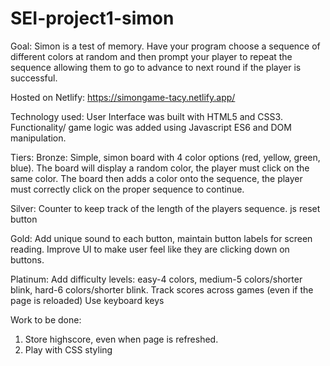 # SEI-project1-simon

Goal:
Simon is a test of memory. Have your program choose a sequence of different colors at random and then prompt your player to repeat the sequence allowing them to go to advance to next round if the player is successful.

Hosted on Netlify: https://simongame-tacy.netlify.app/

Technology used:
User Interface was built with HTML5 and CSS3. 
Functionality/ game logic was added using Javascript ES6 and DOM manipulation.

Tiers:
Bronze:
Simple, simon board with 4 color options (red, yellow, green, blue). The board will display a random color, the player must click on the same color. The board then adds a color onto the sequence, the player must correctly click on the proper sequence to continue.

Silver:
Counter to keep track of the length of the players sequence.
js reset button

Gold:
Add unique sound to each button, maintain button labels for screen reading.
Improve UI to make user feel like they are clicking down on buttons.

Platinum:
Add difficulty levels: easy-4 colors, medium-5 colors/shorter blink, hard-6 colors/shorter blink.
Track scores across games (even if the page is reloaded)
Use keyboard keys

Work to be done:
1. Store highscore, even when page is refreshed.
2. Play with CSS styling
